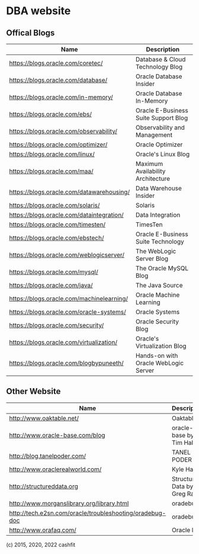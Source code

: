 DBA website
===========

Offical Blogs
-----

| Name | Description |
| --------   | -------  |
| <https://blogs.oracle.com/coretec/>     |  Database & Cloud Technology Blog  |
| https://blogs.oracle.com/database/  |  Oracle Database Insider  |
| https://blogs.oracle.com/in-memory/  |  Oracle Database In-Memory  |
| https://blogs.oracle.com/ebs/                                    |  Oracle E-Business Suite Support Blog                 |
| https://blogs.oracle.com/observability/                                   |  Observability and Management     |
| https://blogs.oracle.com/optimizer/                              |  Oracle Optimizer            |
| https://blogs.oracle.com/linux/                                  |  Oracle's Linux Blog       |
| https://blogs.oracle.com/maa/                                    |  Maximum Availability Architecture  |
| https://blogs.oracle.com/datawarehousing/                        |  Data Warehouse Insider      |
| https://blogs.oracle.com/solaris/                                |  Solaris           |
| https://blogs.oracle.com/dataintegration/                        |  Data Integration           |
| https://blogs.oracle.com/timesten/                               |  TimesTen                 |
| https://blogs.oracle.com/ebstech/                                |  Oracle E-Business Suite Technology   |
| https://blogs.oracle.com/weblogicserver/  |  The WebLogic Server Blog  |
| https://blogs.oracle.com/mysql/  |  The Oracle MySQL Blog |
| https://blogs.oracle.com/java/                                   |  The Java Source         |
| https://blogs.oracle.com/machinelearning/                        |  Oracle Machine Learning   |
| https://blogs.oracle.com/oracle-systems/                         |  Oracle Systems     |
| https://blogs.oracle.com/security/                               |  Oracle Security Blog |
| https://blogs.oracle.com/virtualization/                         |  Oracle's Virtualization Blog |
| https://blogs.oracle.com/blogbypuneeth/   |   Hands-on with Oracle WebLogic Server  |



Other Website
-----

| Name | Description |
| --------   | -------  |
| http://www.oaktable.net/                                           | Oaktable  |
| http://www.oracle-base.com/blog                                    | oracle-base by Tim Hall |
| http://blog.tanelpoder.com/                                        | TANEL PODER            |
| http://www.oraclerealworld.com/                                    | Kyle Hailey            |
| http://structureddata.org                                          | Structured Data by Greg Rahn  |
| http://www.morganslibrary.org/library.html                         | oradebug |
| http://tech.e2sn.com/oracle/troubleshooting/oradebug-doc           | oradebug   |
| http://www.orafaq.com/                                             | Oracle FAQ  |

(c) 2015, 2020, 2022 cashfit

